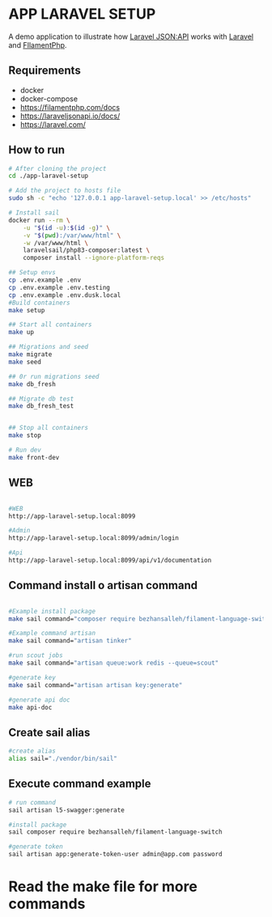 # APP LARAVEL SETUP

A demo application to illustrate how [Laravel JSON:API](https://laraveljsonapi.io/docs/) works with [Laravel](https://laravel.com/) and [FIlamentPhp](https://filamentphp.com/docs).

## Requirements

-   docker
-   docker-compose
-   https://filamentphp.com/docs
-   https://laraveljsonapi.io/docs/
-   https://laravel.com/

## How to run

```bash
# After cloning the project
cd ./app-laravel-setup

# Add the project to hosts file
sudo sh -c "echo '127.0.0.1 app-laravel-setup.local' >> /etc/hosts"

# Install sail
docker run --rm \
    -u "$(id -u):$(id -g)" \
    -v "$(pwd):/var/www/html" \
    -w /var/www/html \
    laravelsail/php83-composer:latest \
    composer install --ignore-platform-reqs

## Setup envs
cp .env.example .env
cp .env.example .env.testing
cp .env.example .env.dusk.local
#Build containers
make setup

## Start all containers
make up

## Migrations and seed
make migrate
make seed

## 0r run migrations seed
make db_fresh

## Migrate db test
make db_fresh_test


## Stop all containers
make stop

# Run dev
make front-dev

```
## WEB
```bash

#WEB
http://app-laravel-setup.local:8099

#Admin
http://app-laravel-setup.local:8099/admin/login

#Api
http://app-laravel-setup.local:8099/api/v1/documentation
```

## Command install o artisan command

```bash

#Example install package
make sail command="composer require bezhansalleh/filament-language-switch"

#Example command artisan
make sail command="artisan tinker"

#run scout jobs
make sail command="artisan queue:work redis --queue=scout"

#generate key
make sail command="artisan artisan key:generate"

#generate api doc
make api-doc
```

## Create sail alias

```bash
#create alias
alias sail="./vendor/bin/sail"
```

## Execute command example

```bash
# run command
sail artisan l5-swagger:generate

#install package
sail composer require bezhansalleh/filament-language-switch

#generate token
sail artisan app:generate-token-user admin@app.com password
```
# Read the make file for more commands
